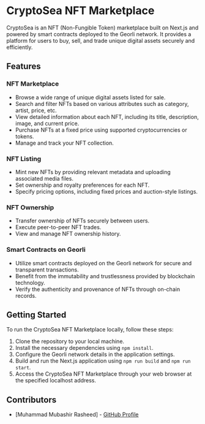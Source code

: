 # CryptoSea NFT Marketplace

CryptoSea is an NFT (Non-Fungible Token) marketplace built on Next.js and powered by smart contracts deployed to the Georli network. It provides a platform for users to buy, sell, and trade unique digital assets securely and efficiently.

## Features

### NFT Marketplace

- Browse a wide range of unique digital assets listed for sale.
- Search and filter NFTs based on various attributes such as category, artist, price, etc.
- View detailed information about each NFT, including its title, description, image, and current price.
- Purchase NFTs at a fixed price using supported cryptocurrencies or tokens.
- Manage and track your NFT collection.

### NFT Listing

- Mint new NFTs by providing relevant metadata and uploading associated media files.
- Set ownership and royalty preferences for each NFT.
- Specify pricing options, including fixed prices and auction-style listings.

### NFT Ownership

- Transfer ownership of NFTs securely between users.
- Execute peer-to-peer NFT trades.
- View and manage NFT ownership history.

### Smart Contracts on Georli

- Utilize smart contracts deployed on the Georli network for secure and transparent transactions.
- Benefit from the immutability and trustlessness provided by blockchain technology.
- Verify the authenticity and provenance of NFTs through on-chain records.

## Getting Started

To run the CryptoSea NFT Marketplace locally, follow these steps:

1. Clone the repository to your local machine.
2. Install the necessary dependencies using `npm install`.
3. Configure the Georli network details in the application settings.
4. Build and run the Next.js application using `npm run build` and `npm run start`.
5. Access the CryptoSea NFT Marketplace through your web browser at the specified localhost address.

## Contributors

- [Muhammad Mubashir Rasheed] - [GitHub Profile](https://github.com/MubashirRasheed)

